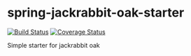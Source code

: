 # spring-jackrabbit-oak-starter
[![Build Status](https://travis-ci.org/blzb/spring-jackrabbit-oak-starter.svg?branch=master)](https://travis-ci.org/blzb/spring-jackrabbit-oak-starter)
[![Coverage Status](https://coveralls.io/repos/blzb/spring-jackrabbit-oak-starter/badge.svg)](https://coveralls.io/r/blzb/spring-jackrabbit-oak-starter)

Simple starter for jackrabbit oak
